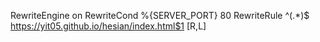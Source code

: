 RewriteEngine on
RewriteCond %{SERVER_PORT} 80
RewriteRule ^(.*)$ https://yit05.github.io/hesian/index.html$1 [R,L]
